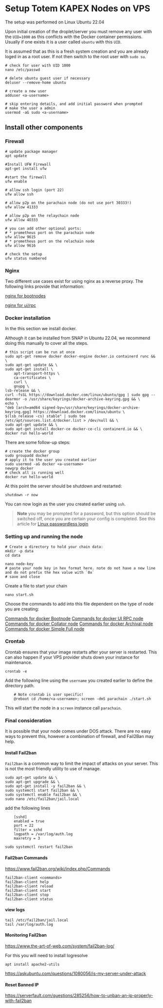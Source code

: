 # Setup Totem KAPEX Nodes on VPS

The setup was performed on Linux Ubuntu 22.04

Upon initial creation of the droplet/server you must remove any user with the `UID=1000` as this conflicts with the Docker container permissions. Usually if one exists it is a user called `ubuntu` with this `UID`.

It is assumed that as this is a fresh system creation and you are already loged in as a root user. If not then switch to the root user with `sudo su`. 

```shell
# check for user with UID 1000
nano /etc/passwd

# delete ubuntu guest user if necessary
deluser --remove-home ubuntu

# create a new user
adduser <a-username>

# skip entering details, and add initial password when prompted
# make the user a admin
usermod -aG sudo <a-username>

```

## Install other components

### Firewall

```shell
# update package manager
apt update

#Install UFW Firewall
apt-get install ufw

#start the firewall
ufw enable

# allow ssh login (port 22)
ufw allow ssh

# allow p2p on the parachain node (do not use port 30333!)
ufw allow 41333

# allow p2p on the relaychain node
ufw allow 4O333

# you can add other optional ports:
# * prometheus port on the parachain node
ufw allow 9615
# * prometheus port on the relachain node
ufw allow 9616

# check the setup
ufw status numbered
```

### Nginx

Two different use cases exist for using nginx as a reverse proxy. The following links provide that information:

[nginx for bootnodes](node-docs/howto-nginx-bootnodes.md)

[nginx for ui/rpc](node-docs/howto-nginx-uirpcnodes.md)

### Docker installation

In the this section we install docker. 

Although it can be installed from SNAP in Ubuntu 22.04, we recommend doing this manually to cover all the steps.

```shell
# this script can be run at once
sudo apt-get remove docker docker-engine docker.io containerd runc && \
sudo apt-get update && \
sudo apt-get install \
    apt-transport-https \
    ca-certificates \
    curl \
    gnupg \
lsb-release && \
curl -fsSL https://download.docker.com/linux/ubuntu/gpg | sudo gpg --dearmor -o /usr/share/keyrings/docker-archive-keyring.gpg && \
echo \
"deb [arch=amd64 signed-by=/usr/share/keyrings/docker-archive-keyring.gpg] https://download.docker.com/linux/ubuntu \
$(lsb_release -cs) stable" | sudo tee /etc/apt/sources.list.d/docker.list > /dev/null && \
sudo apt-get update && \
sudo apt-get install docker-ce docker-ce-cli containerd.io && \
docker run hello-world
```

There are some follow-up steps:

```shell
# create the docker group
sudo groupadd docker
# apply it to the user you created earlier
sudo usermod -aG docker <a-username>
newgrp docker
# check all is running well
docker run hello-world
```

At this point the server should be shutdown and restarted:

    shutdown -r now

You can now login as the user you created earlier using `ssh`. 

> **Note** you may be prompted for a password, but this option should be switched off, once you are certain your config is completed. See this article for [Linux passwordless login](https://linuxize.com/post/how-to-setup-passwordless-ssh-login/)

### Setting up and running the node

```shell
# Create a directory to hold your chain data:
mkdir -p data
cd data

nano node-key
# paste your node key in hex format here. note do not have a new line and do not prefix the hex value with `0x`
# save and close
```
Create a file to start your chain

    nano start.sh

Choose the commands to add into this file dependent on the type of node you are creating:

[Commands for docker Bootnode](nodes.docs/howto-docker-bootnode.md)
[Commands for docker UI RPC node](nodes.docs/howto-docker-uirpcnode.md)
[Commands for docker Collator node](nodes.docs/howto-docker-collatornode.md)
[Commands for docker Archival node](nodes.docs/howto-docker-archivenode.md)
[Commands for docker Simple Full node](nodes.docs/howto-docker-simplenode.md)

### Crontab

Crontab ensures that your image restarts after your server is restarted. This can also happen if your VPS provider shuts down your instance for maintenance.

    crontab -e

Add the following line using the `username` you created earlier to define the directory path. 

```
    # Note crontab is user specific!
    @reboot cd /home/<a-username>; screen -dmS parachain ./start.sh
```

This will start the node in a `screen` instance call `parachain`.

### Final consideration

It is possible that your node comes under DOS attack. There are no easy ways to prevent this, however a combination of firewall, and Fail2Ban may help.

#### Install Fail2ban

`Fail2ban` is a common way to limit the impact of attacks on your server. This is not the most friendly utility to use of manage.

    sudo apt-get update && \
    sudo apt-get upgrade && \
    sudo apt-get install -y fail2ban && \
    sudo systemctl start fail2ban && \
    sudo systemctl enable fail2ban && \
    sudo nano /etc/fail2ban/jail.local

add the following lines

```shell 
    [sshd]
    enabled = true
    port = 22
    filter = sshd
    logpath = /var/log/auth.log
    maxretry = 3
```

    sudo systemctl restart fail2ban

#### Fail2ban Commands

https://www.fail2ban.org/wiki/index.php/Commands

    fail2ban-client <commands>
    fail2ban-client help
    fail2ban-client reload
    fail2ban-client start
    fail2ban-client stop
    fail2ban-client status

#### view logs
    tail /etc/fail2ban/jail.local
    tail /var/log/auth.log

#### Monitoring Fail2ban

https://www.the-art-of-web.com/system/fail2ban-log/

For this you will need to install logresolve

    apt install apache2-utils

https://askubuntu.com/questions/1080056/is-my-server-under-attack
    
#### Reset Banned IP

https://serverfault.com/questions/285256/how-to-unban-an-ip-properly-with-fail2ban